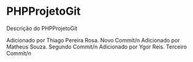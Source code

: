PHPProjetoGit
=============

Descrição do PHPProjetoGit

Adicionado por Thiago Pereira Rosa. Novo Commit/n
Adicionado por Matheus Souza. Segundo Commit/n
Adicionado por Ygor Reis. Terceiro Commit/n